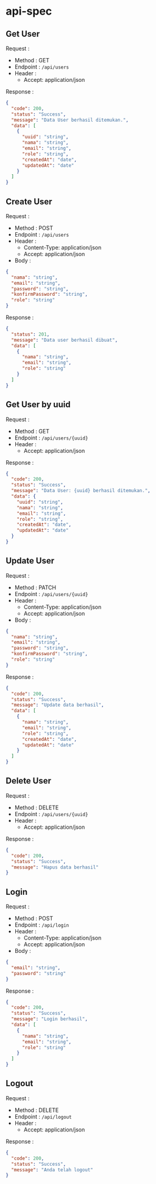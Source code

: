 # api-spec

## Get User

Request :

- Method : GET
- Endpoint : `/api/users`
- Header :
  - Accept: application/json

Response :

```json
{
  "code": 200,
  "status": "Success",
  "message": "Data User berhasil ditemukan.",
  "data": [
    {
      "uuid": "string",
      "nama": "string",
      "email": "string",
      "role": "string",
      "createdAt": "date",
      "updatedAt": "date"
    }
  ]
}
```

## Create User

Request :

- Method : POST
- Endpoint : `/api/users`
- Header :
  - Content-Type: application/json
  - Accept: application/json
- Body :

```json
{
  "nama": "string",
  "email": "string",
  "password": "string",
  "konfirmPassword": "string",
  "role": "string"
}
```

Response :

```json
{
  "status": 201,
  "message": "Data user berhasil dibuat",
  "data": [
    {
      "nama": "string",
      "email": "string",
      "role": "string"
    }
  ]
}
```

## Get User by uuid

Request :

- Method : GET
- Endpoint : `/api/users/{uuid}`
- Header :
  - Accept: application/json

Response :

```json
{
  "code": 200,
  "status": "Success",
  "message": "Data User: {uuid} berhasil ditemukan.",
  "data": {
    "uuid": "string",
    "nama": "string",
    "email": "string",
    "role": "string",
    "createdAt": "date",
    "updatedAt": "date"
  }
}
```

## Update User

Request :

- Method : PATCH
- Endpoint : `/api/users/{uuid}`
- Header :
  - Content-Type: application/json
  - Accept: application/json
- Body :

```json
{
  "nama": "string",
  "email": "string",
  "password": "string",
  "konfirmPassword": "string",
  "role": "string"
}
```

Response :

```json
{
  "code": 200,
  "status": "Success",
  "message": "Update data berhasil",
  "data": [
    {
      "nama": "string",
      "email": "string",
      "role": "string",
      "createdAt": "date",
      "updatedAt": "date"
    }
  ]
}
```

## Delete User

Request :

- Method : DELETE
- Endpoint : `/api/users/{uuid}`
- Header :
  - Accept: application/json

Response :

```json
{
  "code": 200,
  "status": "Success",
  "message": "Hapus data berhasil"
}
```

## Login

Request :

- Method : POST
- Endpoint : `/api/login`
- Header :
  - Content-Type: application/json
  - Accept: application/json
- Body :

```json
{
  "email": "string",
  "password": "string"
}
```

Response :

```json
{
  "code": 200,
  "status": "Success",
  "message": "Login berhasil",
  "data": [
    {
      "nama": "string",
      "email": "string",
      "role": "string"
    }
  ]
}
```

## Logout

Request :

- Method : DELETE
- Endpoint : `/api/logout`
- Header :
  - Accept: application/json

Response :

```json
{
  "code": 200,
  "status": "Success",
  "message": "Anda telah logout"
}
```

